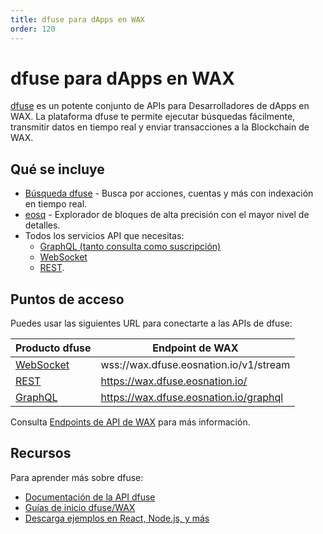 ```yaml
---
title: dfuse para dApps en WAX
order: 120
---
```


# dfuse para dApps en WAX

[dfuse](https://dfuse.eosnation.io) es un potente conjunto de APIs para Desarrolladores de dApps en WAX. La plataforma dfuse te permite ejecutar búsquedas fácilmente, transmitir datos en tiempo real y enviar transacciones a la Blockchain de WAX.

## Qué se incluye

- [Búsqueda dfuse](https://medium.com/@dfuseio/kicking-off-2019-with-a-revolution-searchability-on-the-blockchain-dbb7bb3e6bae) - Busca por acciones, cuentas y más con indexación en tiempo real.
- [eosq](https://wax.eosq.eosnation.io) - Explorador de bloques de alta precisión con el mayor nivel de detalles.
- Todos los servicios API que necesitas:
  - [GraphQL (tanto consulta como suscripción)](https://docs.dfuse.eosnation.io/eosio/public-apis/reference/graphql-api/)
  - [WebSocket](https://docs.dfuse.eosnation.io/reference/eosio/websocket/)
  - [REST](https://docs.dfuse.eosnation.io/reference/eosio/rest/).

## Puntos de acceso

Puedes usar las siguientes URL para conectarte a las APIs de dfuse:

| Producto dfuse | Endpoint de WAX                      |
| ------------- | --------------------------------- |
| [WebSocket](https://docs.dfuse.eosnation.io/reference/eosio/websocket/) | wss://wax.dfuse.eosnation.io/v1/stream |
| [REST](https://docs.dfuse.eosnation.io/reference/eosio/rest/block-id-by-time/) | https://wax.dfuse.eosnation.io/ |
| [GraphQL](https://docs.dfuse.eosnation.io/reference/eosio/graphql/) | https://wax.dfuse.eosnation.io/graphql |

Consulta [Endpoints de API de WAX](https://docs.dfuse.eosnation.io/eosio/public-apis/reference/network-endpoints/#wax-mainnet) para más información.

## Recursos

Para aprender más sobre dfuse:

- [Documentación de la API dfuse](https://docs.dfuse.eosnation.io/eosio/)
- [Guías de inicio dfuse/WAX](https://docs.dfuse.eosnation.io/eosio/public-apis/getting-started/)
- [Descarga ejemplos en React, Node.js, y más](https://docs.dfuse.eosnation.io/eosio/public-apis/samples/)

